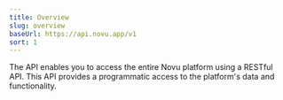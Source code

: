 ```yaml
---
title: Overview
slug: overview
baseUrl: https://api.novu.app/v1
sort: 1
---
```


The API enables you to access the entire Novu platform using a RESTful API. This API provides a programmatic access to the platform's data and functionality.
